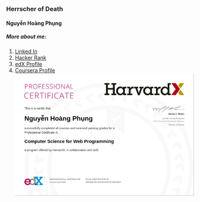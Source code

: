### Herrscher of Death
#### Nguyễn Hoàng Phụng
##### More about me: 
1. [Linked In](https://www.linkedin.com/in/phung-nguyen-hoang-1087661a4/)      
2. [Hacker Rank](https://www.hackerrank.com/hphung10499)
3. [edX Profile](https://profile.edx.org/u/hphung10499)
4. [Coursera Profile](https://www.coursera.org/user/bbaddaefff1e54908204b212984c72a9)
![alt professional_certificate](https://github.com/Shadow-250/Shadow-250/blob/master/Screenshot%20from%202020-08-30%2019-21-32.png)

<!--
**Shadow-250/Shadow-250** is a ✨ _special_ ✨ repository because its `README.md` (this file) appears on your GitHub profile.

Here are some ideas to get you started:

- 🔭 I’m currently working on ...
- 🌱 I’m currently learning ...
- 👯 I’m looking to collaborate on ...
- 🤔 I’m looking for help with ...
- 💬 Ask me about ...
- 📫 How to reach me: ...
- 😄 Pronouns: ...
- ⚡ Fun fact: ...
-->

